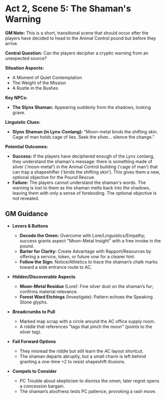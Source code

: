 # Act 2, Scene 5: The Shaman's Warning

**GM Note:** This is a short, transitional scene that should occur after the players have decided to head to the Animal Control pound but before they arrive.

**Central Question:** Can the players decipher a cryptic warning from an unexpected source?

**Situation Aspects:**
*   A Moment of Quiet Contemplation
*   The Weight of the Mission
*   A Rustle in the Bushes

**Key NPCs:**
*   **The Slynx Shaman:** Appearing suddenly from the shadows, looking grave.

**Linguistic Clues:**
*   **Slynx Shaman (in Lynx-Conlang):** "Moon-metal binds the shifting skin. Cage of man holds cage of lies. Seek the silver... silence the change."

**Potential Outcomes:**
*   **Success:** If the players have deciphered enough of the Lynx conlang, they understand the shaman's message: there is something made of silver ('moon-metal') in the Animal Control building ('cage of man') that can trap a shapeshifter ('binds the shifting skin'). This gives them a new, optional objective for the Pound Rescue.
*   **Failure:** The players cannot understand the shaman's words. The warning is lost to them as the shaman melts back into the shadows, leaving them with only a sense of foreboding. The optional objective is not revealed.

## GM Guidance
- **Levers & Buttons**
  - **Decode the Omen:** Overcome with Lore/Linguistics/Empathy; success grants aspect "Moon-Metal Insight" with a free invoke in the pound.
  - **Barter for Clarity:** Create Advantage with Rapport/Resources by offering a service, token, or future vow for a clearer hint.
  - **Follow the Sign:** Notice/Athletics to trace the shaman’s chalk marks toward a side entrance route to AC.

- **Hidden/Discoverable Aspects**
  - **Moon-Metal Residue** (Lore): Fine silver dust on the shaman’s fur; confirms material relevance.
  - **Forest Ward Etchings** (Investigate): Pattern echoes the Speaking Stone glyphs.

- **Breadcrumbs to Pull**
  - Marked map scrap with a circle around the AC office supply room.
  - A riddle that references "tags that pinch the moon" (points to the silver tag).

- **Fail Forward Options**
  - They misread the riddle but still learn the AC layout shortcut.
  - The shaman departs abruptly, but a small charm is left behind granting a one-time +2 to resist shapeshift illusions.

- **Compels to Consider**
  - PC Trouble about skepticism to dismiss the omen; later regret opens a concession bargain.
  - The shaman’s aloofness tests PC patience, provoking a rash move.
